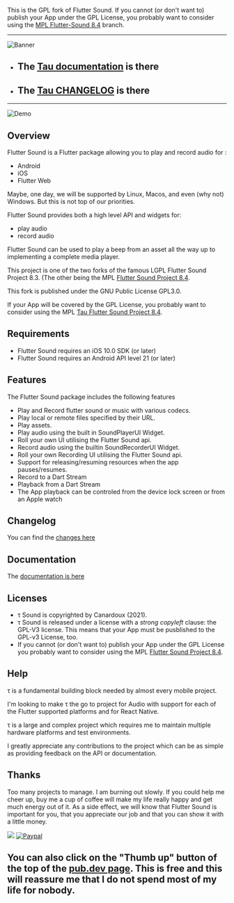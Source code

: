 
This is the GPL fork of Flutter Sound. If you cannot (or don't want to) publish your App under the GPL License, you probably want to consider using
the [MPL Flutter-Sound 8.4](https://pub.dev/packages/flutter_sound) branch.

-------------------------------------------------------------------------------------

![Banner](https://tau.canardoux.xyz/images/banner5.png)


- ## The [Tau documentation](https://tau.canardoux.xyz/readme.html) is there
- ## The [Tau CHANGELOG](https://tau.canardoux.xyz/changelog.html) is there

-----------------------------------------------------------------------------------------------------------------------------------

![Demo](https://user-images.githubusercontent.com/27461460/77531555-77c9ec00-6ed6-11ea-9813-320f943b08cc.gif)

## Overview

Flutter Sound is a Flutter package allowing you to play and record audio for :
- Android
- iOS
- Flutter Web

Maybe, one day, we will be supported by Linux, Macos, and even (why not) Windows. But this is not top of our priorities.

Flutter Sound provides both a high level API and widgets for:

* play audio
* record audio

Flutter Sound can be used to play a beep from an asset all the way up to implementing a complete media player.


This project is one of the two forks of the famous LGPL Flutter Sound Project 8.3. (The other being the MPL [Flutter Sound Project 8.4](https://pub.dev/packages/flutter_sound).

This fork is published under the GNU Public License GPL3.0. 

If your App will be covered by the GPL License,
you probably want to consider using the MPL [Tau Flutter Sound Project 8.4](https://pub.dev/packages/tau_sound).

## Requirements

- Flutter Sound requires an iOS 10.0 SDK (or later)
- Flutter Sound requires an Android API level 21 (or later)

## Features

The Flutter Sound package includes the following features

- Play and Record flutter sound or music with various codecs.
- Play local or remote files specified by their URL.
- Play assets.
- Play audio using the built in SoundPlayerUI Widget.
- Roll your own UI utilising the Flutter Sound api.
- Record audio using the builtin SoundRecorderUI Widget.
- Roll your own Recording UI utilising the Flutter Sound api.
- Support for releasing/resuming resources when the app pauses/resumes.
- Record to a Dart Stream
- Playback from a Dart Stream
- The App playback can be controled from the device lock screen or from an Apple watch

## Changelog

You can find the [changes here](https://tau.canardoux.xyz/changelog.html)


## Documentation

The [documentation is here](https://tau.canardoux.xyz/readme.html)

## Licenses

- τ Sound is copyrighted by Canardoux (2021).
- τ Sound is released under a license with a *strong copyleft* clause: the GPL-V3 license. This means that your App must be pusblished to the GPL-v3 License, too.
- If you cannot (or don't want to) publish your App under the GPL License you probably want to consider using the MPL [Flutter Sound Project 8.4](https://pub.dev/packages/flutter_sound).

## Help

&tau; is a fundamental building block needed by almost every mobile project.

I'm looking to make &tau; the go to project for Audio with support for each of the Flutter supported platforms and for React Native.

&tau; is a large and complex project which requires me to maintain multiple hardware platforms and test environments.

I greatly appreciate any contributions to the project which can be as simple as providing feedback on the API or documentation.


## Thanks

Too many projects to manage. I am burning out slowly. If you could help me cheer up, buy me a cup of coffee will make my life really happy and get much energy out of it. As a side effect, we will know that Flutter Sound is important for you, that you appreciate our job and that you can show it with a little money.

<a href="https://www.buymeacoffee.com/larpoux"><img src="https://img.buymeacoffee.com/button-api/?text=Buy me a coffee&emoji=💛&slug=larpoux&button_colour=5F7FFF&font_colour=ffffff&font_family=Cookie&outline_colour=000000&coffee_colour=FFDD00"></a>
[![Paypal](https://www.paypalobjects.com/webstatic/mktg/Logo/pp-logo-100px.png)](https://paypal.me/thetauproject?locale.x=fr_FR)

## You can also click on the "Thumb up" button of the top of the [pub.dev page](https://pub.dev/packages/tau_sound). This is free and this will reassure me that **I do not spend most of my life for nobody**.


